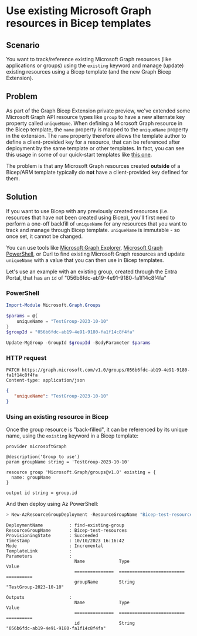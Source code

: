 # Use existing Microsoft Graph resources in Bicep templates

## Scenario

You want to track/reference existing Microsoft Graph resources (like applications or groups) using the `existing` keyword and manage (update) existing resources using a Bicep template (and the new Graph Bicep Extension).

## Problem

As part of the Graph Bicep Extension private preview, we've extended some Microsoft Graph API resource types like `group` to have a new
alternate key property called `uniqueName`. When defining a Microsoft Graph resource in the Bicep template,
the `name` property is mapped to the `uniqueName` property in the extension.
The `name` property therefore allows the template author to define a client-provided key for a resource, that can be referenced after deployment by the same template or other templates. In fact, you can see this usage in some of our quick-start templates like [this one](https://github.com/microsoftgraph/msgraph-bicep-types/tree/main/quickstart-templates/resource-application-access-grant-to-client-application).

The problem is that any Microsoft Graph resources created **outside** of a Bicep/ARM template typically do **not** have a client-provided key defined for them.

## Solution

If you want to use Bicep with any previously created resources (i.e. resources that have not been created using Bicep),
you'll first need to perform a one-off backfill of `uniqueName` for any resources that you want to track and manage through Bicep template.
`uniqueName` is immutable - so once set, it cannot be changed.

You can use tools like [Microsoft Graph Explorer](https://aka.ms/ge), [Microsoft Graph PowerShell](https://learn.microsoft.com/powershell/microsoftgraph/overview?view=graph-powershell-1.0), or Curl to find existing Microsoft Graph resources and update `uniqueName` with a value that you can then use in Bicep templates.

Let's use an example with an existing group, created through the Entra Portal, that has an `id` of "056b6fdc-ab19-4e91-9180-fa1f14c8f4fa"

### PowerShell

```powershell
Import-Module Microsoft.Graph.Groups

$params = @{
    uniqueName = "TestGroup-2023-10-10"
}
$groupId = "056b6fdc-ab19-4e91-9180-fa1f14c8f4fa"

Update-MgGroup -GroupId $groupId -BodyParameter $params
```

### HTTP request

```http
PATCH https://graph.microsoft.com/v1.0/groups/056b6fdc-ab19-4e91-9180-fa1f14c8f4fa
Content-type: application/json
```

```json
{
   "uniqueName": "TestGroup-2023-10-10"
}
```

### Using an existing resource in Bicep

Once the group resource is "back-filled", it can be referenced by its unique name, using the `existing` keyword in a Bicep template:

```Bicep
provider microsoftGraph

@description('Group to use')
param groupName string = 'TestGroup-2023-10-10'

resource group 'Microsoft.Graph/groups@v1.0' existing = {
  name: groupName
}

output id string = group.id
```

And then deploy using Az PowerShell:

```PowerShell
> New-AzResourceGroupDeployment -ResourceGroupName "Bicep-test-resources" -TemplateFile ".\find-existing-group.bicep"
```

```text
DeploymentName          : find-existing-group
ResourceGroupName       : Bicep-test-resources
ProvisioningState       : Succeeded
Timestamp               : 10/10/2023 16:16:42
Mode                    : Incremental
TemplateLink            :
Parameters              :
                          Name             Type                       Value
                          ===============  =========================  ==========
                          groupName        String                     "TestGroup-2023-10-10"

Outputs                 :
                          Name             Type                       Value
                          ===============  =========================  ==========
                          id               String                     "056b6fdc-ab19-4e91-9180-fa1f14c8f4fa"
```
